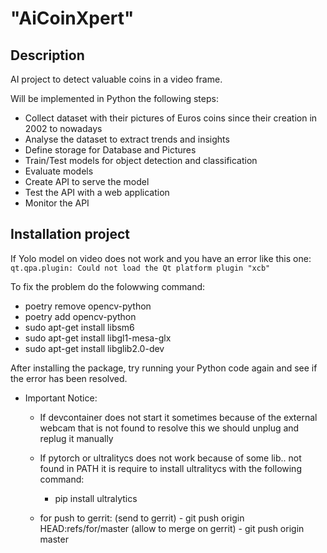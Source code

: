 # "AiCoinXpert"

## Description

AI project to detect valuable coins in a video frame.

Will be implemented in Python the following steps:

- Collect dataset with their pictures of Euros coins since their creation in 2002 to nowadays
- Analyse the dataset to extract trends and insights
- Define storage for Database and Pictures
- Train/Test models for object detection and classification
- Evaluate models
- Create API to serve the model
- Test the API with a web application
- Monitor the API

## Installation project 

If Yolo model on video does not work and you have an error like this one:
`qt.qpa.plugin: Could not load the Qt platform plugin "xcb" `

To fix the problem do the folowwing command:

- poetry remove opencv-python
- poetry add opencv-python
- sudo apt-get install libsm6
- sudo apt-get install libgl1-mesa-glx
- sudo apt-get install libglib2.0-dev

After installing the package, try running your Python code again and see if the error has been resolved.

- Important Notice:

  - If devcontainer does not start it sometimes because of the external webcam that is not found to resolve this we should unplug and replug it manually
  - If pytorch or ultralitycs does not work because of some lib.. not found in PATH it is require to install ultralitycs with the following command:

    - pip install ultralytics

  - for push to gerrit:
    (send to gerrit) - git push origin HEAD:refs/for/master
    (allow to merge on gerrit) - git push origin master
